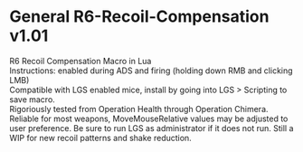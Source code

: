 # General R6-Recoil-Compensation v1.01
R6 Recoil Compensation Macro in Lua
<br/>
Instructions: enabled during ADS and firing (holding down RMB and clicking LMB)
<br/>
Compatible with LGS enabled mice, install by going into LGS > Scripting to save macro.
<br/>
Rigoriously tested from Operation Health through Operation Chimera. Reliable for most weapons, MoveMouseRelative values may be adjusted to user preference. Be sure to run LGS as administrator if it does not run. Still a WIP for new recoil patterns and shake reduction.
